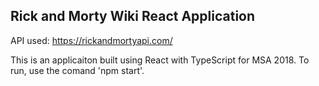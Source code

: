 ## Rick and Morty Wiki React Application
API used: https://rickandmortyapi.com/

This is an applicaiton built using React with TypeScript for MSA 2018.
To run, use the comand 'npm start'. 
